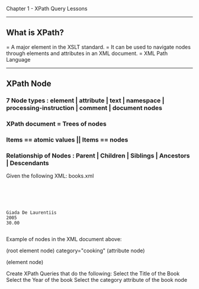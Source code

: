 Chapter 1 - XPath Query Lessons


--------------------------------------------------
## What is XPath?
= A major element in the XSLT standard.
= It can be used to navigate nodes through elements and attributes in an XML document.
= XML Path Language

--------------------------------------------------
## XPath Node 
 ### 7 Node types : element | attribute | text | namespace | processing-instruction | comment | document nodes
 ### XPath document = Trees of nodes
 ### Items == atomic values || Items == nodes
 ### Relationship of Nodes : Parent | Children | Siblings | Ancestors | Descendants
Given the following XML:
books.xml
<code>
<?xml version="1.0" encoding="ISO-8859-1"?>
<book category="cooking">
<title>Everyday Italian</title>
<author>Giada De Laurentiis</author>
<year>2005</year>
<price>30.00</price>
</book>
</code>

Example of nodes in the XML document above:

<book> (root element node)
category="cooking" (attribute node)
<title>Everyday Italian</title> (element node)

Create XPath Queries that do the following:
Select the Title of the Book
Select the Year of the book
Select the category attribute of the book node
